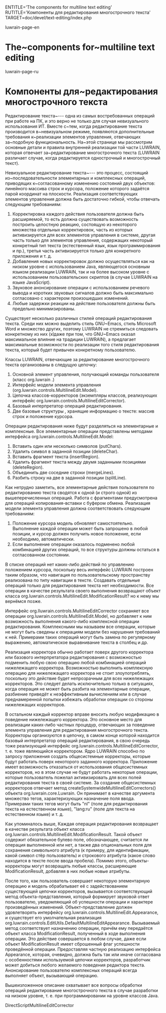 
ENTITLE='The components for multiline text editing'
RUTITLE='Компоненты для редактирования многострочного текста'
TARGET=doc/devel/text-editing/index.php

luwrain-page-en

# The~components for~multiline text editing

luwrain-page-ru

# Компоненты для~редактирования многострочного текста

Редактирование текста~--- одна из самых востребованных операций   при работе на ПК,
и это верно не только для случая невизуального  использования ИТ.
Вместе с~тем, когда редактирование текста производится в~невизуальном режиме,
появляются дополнительные требования к~реализации элементов управления, отвечающих за~подобную функциональность.
На~этой странице  мы рассмотрим основные детали и правила внутренней реализации той части LUWRAIN, которая отвечает за~редактирование многострочного текста
(LUWRAIN различает случае, когда редактируется однострочный и многострочный текст).

Невизуальное редактирование текста~--- это процесс, состоящий из~последовательности элементарных и комплексных операций,
приводящих к~согласованному изменению состояний двух объектов: линейного массива строк и  курсора, положение которого задаётся парой координат на плоскости.
Реализация соответствующих элементов управления  должна быть достаточно гибкой, чтобы отвечать следующим требованиям:

1. Корректировка каждого действия пользователя должна быть расширяемой,
то есть  должна существовать возможность построить  целостную реакцию, состоящую из некоторого множества отдельных корректировок,
часть из которых активизируется для всех элементов управления в системе,
другая часть только для элементов управления, содержащих некоторый конкретный тип текста (естественный язык, язык программирования и пр.),
третья часть активизируется только для конкретного приложения и т. д.
1. Добавления новых корректировок должно осуществляться как на низком уровне с использованием Java, являющегося основным языком реализации LUWRAIN,
так и на более высоком уровне с использованием пользовательских скриптов (в случае LUWRAIN на языке JavaScript).
1.  Звуковое анонсирование операции  с использованием речевого вывода и коротких звуковых сигналов должно быть максимально согласовано с характером  произошедших изменений.
1. Любые задержки реакции на действие пользователя должны быть предельно минимизированы.

Существует несколько различных стилей операций редактирования текста.
Среди них можно выделить стиль GNU~Emacs, стиль Microsoft Word и множество других,
поэтому LUWRAIN не стремиться следовать конкретному из них (хlдаже при том, что GNU~Emacs оказал максимальное влияние на традиции LUWRAIN),
а предлагает максимальные возможности по реализации того стиля редактирования текста, который будет привычен конкретному пользователю.

Классы LUWRAIN, отвечающие за редактирование многострочного текста  организованы в следущую цепочку:

1. Основной элемент управления, получающий команды пользователя (класс org.luwrain .)
1. Интерфейс модели элемента управления (org.luwrain.controls.MultilineEdit.Model).
1. Цепочка классов-корректоров (экземпляры классов, реализующих интерфейс org.luwrain.controls.MultilineEditCorrector).
1. Базовый интерпретатор  операций редактирования.
1. Две базовые структуры , хранящие информацию о тексте: массив строк и положение курсора.

Операции редактирования ниже будут разделяться на элементарные и комплексные.
Все элементарные операции представлены методами интерфейса org.luwrain.controls.MultilineEdit.Model:

1. Вставить один или несколько символов (putChars).
1. Удалить символ в заданной позиции (deleteChar).
1. Вставить фрагмент текста (insertRegion).
1. Удалить фрагмент текста между двумя заданными позициями (deleteRegion).
1. Объединить две соседние строки (mergeLines).
1. Разбить строку на две в заданной позиции (splitLine).

Как нетрудно заметить, все элементарные действия пользователя  по редактированию текста сводятся к одной (и строго одной) из вышеперечисленных операций.
Работа с фрагментами предусмотрена для операций копирования-вставки с буфером обмена.
Реализация модели элемента управления должна соответствовать следующим требованиям:

1. Положение курсора модель обновляет самостоятельно.
Выполнение каждой операции может быть запрошено в любой  позиции, и курсор должен получить новое положение, если необходимо, автоматически.
1. Если выполнение операции оказалось подменено  любой комбинацией других операций,
то все структуры должны остаться в согласованном состоянии. 

В списке операций нет каких-либо действий по управлению положением курсора,
поскольку весь интерфейс LUWRAIN построен таким образом, что навигация по пользовательскому пространству  реализована по типу навигации в тексте.
Создавать отдельные операций только для редактирования текста нет необходимости.
Все операции в качестве результата своего выполнения возвращают объект класса org.luwrain.controls.MultilineEdit.ModificationResult?
но к нему мы вернёмся позже.

Интерфейс org.lluwrain.controls.MultilineEditCorrector сохраняет все операции org.luwrain.controls.MultilineEdit.Model,
но добавляет к ним возможность выполнения какого-либо комплексной операции редактирования.
Комплексными  мы называем все операции, которые не могут быть сведены к операциям модели без нарушения требований к ней.
Примерами таких операций могут быть замена по регулярному выражению, автоматическое выравнивание текста в столбец и др.

Реализация корректора  обычно работает поверх другого корректора или базового интерпретатора редактирования
с возможностью подменить любую свою операцию любой комбинацией операций нижележащего корректора.
Возможностью выполнить комплексную операцию для нижележащего корректора не стоит злоупотреблять,
поскольку  это действие будет непрозрачным для всех нижележащих корректоров.
Это следует делать исключительно только в ситуациях, когда операция не может быть разбита на элементарные операции,
разбиение приведёт к неэффективным вычислениям или
в случае преднамеренной  попытки избежать обработки операции со стороны нижележащих  корректоров.

В остальном каждый корректор вправе вносить любую модификацию в поведение нижележащего корректора.
Это основное место для реализации каких-либо частных  процедур, отвечающих за поведение  элемента управления для редактирования многострочного  текста.
Корректоры организуются в цепочку,  в самом конце которой находится базовый интерпретатор операций редактирования,
в свою очередь тоже реализующий интерфейс org.luwrain.controls.MultilineEditCorrector,
т. е. тоже являющийся корректором.
Ядро LUWRAIN способно по запросу приложения  создать общесистемные корректоры,
которые будут работать поверх некоторого заданного корректора.
Приложение имеет возможность отказаться от использования общесистемных корректоров,
но в этом случае не будут работать некоторые операции, которые пользователь пожелал активизировать для всех полей редактирования текста в своей системе.
За создание общесистемных корректоров отвечает метод createSystemwideMultilineEditCorrectors()  объекта org.luwrain.core.Luwrain.
Он принимает в качестве аргумента множество тегов, характеризующих назначение поля ввода.
Примерами таких тегов могут быть "nl" (поле для редактирования текста на естественном языке),
"lang:ru" (поле для текста на естественном языке)
и т. д.

Как упоминалось выше,
Каждая операция редактирования  возвращает в качестве результата  объект класса org.luwrain.controls.MultilineEdit.ModificationResult.
Такой объект содержит обязательное булево поле,
обозначающее, считается ли операция выполненной или нет,
а также два опциональных поля для сохранения
символьного атрибута (к примеру, для идентификации, какой символ стёр пользователь)
и строкового атрибута (какое слово находится в тексте после ввода пробела).
Помимо этого,  объекты-корректоры могут возвращать любые классы, расширяющие ModificationResult,
добавляя в них любые новые атрибуты.

После того, как пользователь совершает некоторую элементарную операцию
и модель обрабатывает её с задействованием существующей цепочки корректоров,
вызывается соответствующий метод объекта-представления,
который формирует  звуковой ответ пользователю,
уведомляющий об успешности операции и характере произведённых изменений.
Объект-представление должен удовлетворять интерфейсу org.luwrain.controls.MultilineEdit.Appearance,
и существует его умолчательная реализация org.luwrain.controls.EditUtils.DefaultMultilineEditAppearance.
Вызываемый метод соответствует назначению операции,
причём ему передаётся объект класса ModificationResult,
полученный в ходе выполнения операции.
Это действие совершается в любом случае,
даже если объект ModificationResult имеет сброшенный флаг  успешности проведённой операции.
Предоставляя частную реализацию интерфейса Appearance,
которая, очевидно, должна быть так или иначе согласована с особенностями используемой цепочки корректоров,
разработчик может добиться любого желаемого поведения редактора текста.
Анонсирование пользователю комплексных операций всегда выполняет объект,
вызывающий операцию.

Вышеизложенное описание охватывает все вопросы  обработки операций редактирование многострочного текста
в случае разработки на низком уровне, т. е. при программировании на уровне классов Java.

DirectScriptMultilineEditCorrector